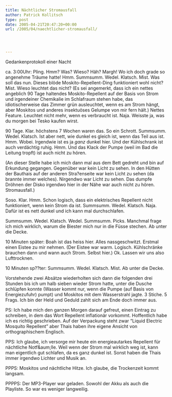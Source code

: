 ```yaml
---
title: Nächtlicher Stromausfall
author: Patrick Kollitsch
type: post
date: 2005-04-21T20:47:20+00:00
url: /2005/04/naechtlicher-stromausfall/




---
```

Gedankenprotokoll einer Nacht

ca. 3:00Uhr: Pling. Hmm? Was? Wieso? Häh? Margh! Wo ich doch grade so angenehme Träume hatte! Hmm. Summsumm. Wedel. Klatsch. Mist. Was soll das nun. Dieses blöde Moskito-Repellent-Ding funktioniert wohl nicht? Mist. Wieso leuchtet das nicht? (Es sei angemerkt, dass ich ein nettes angeblich 90 Tage haltendes Moskito-Repellent auf der Basis von Strom und irgendeiner Chemikalie im Schlafraum stehen habe, das idiotischerweise das Zimmer grün ausleuchtet, wenn es am Strom hängt, aber Moskitos und anderes insektuöses Gelumpe von mir fern hält.) Nettes Feature. Leuchtet nicht mehr, wenn es verbraucht ist. Naja. Weisste ja, was du morgen bei Tesko kaufen wirst.

90 Tage. Klar. höchstens 7 Wochen waren das. So ein Schrott. Summsumm. Wedel. Klatsch. Ist aber nett, wie dunkel es gleich ist, wenn das Teil aus ist. Hmm. Wobei. Irgendwie ist es ja _ganz_ dunkel hier. Und der Kühlschrank ist auch verdächtig ruhig. Hmm. Und das Klack der Pumpe (weil im Bad die Leitung tropft) ist auch nicht zu hören.

(An dieser Stelle habe ich mich dann mal aus dem Bett gedreht und bin auf Erkundung gegangen. Gegenüber war kein Licht zu sehen. In den Hütten der Bauthais auf der anderen Stra?enseite war kein Licht zu sehen (da brannte immer welches). Nirgendwo war Licht zu sehen. Das dumpfe Dröhnen der Disko irgendwo hier in der Nähe war auch nicht zu hören. Stromausfall.)

Soso. Klar. Hmm. Schon logisch, dass ein elektrisches Repellent nicht funktioniert, wenn kein Strom da ist. Summsumm. Wedel. Klatsch. Naja. Dafür ist es nett dunkel und ich kann mal durchschlafen.

Summsumm. Wedel. Klatsch. Wedel. Summsumm. Picks. Manchmal frage ich mich wirklich, warum die Biester mich nur in die Füsse stechen. Ab unter die Decke.

10 Minuten später: Boah ist das heiss hier. Alles nassgeschwitzt. Erstmal einen Eistee zu mir nehmen. (Der Eistee war warm. Logisch. Kühlschränke brauchen dann und wann auch Strom. Selbst hier.) Ok. Lassen wir uns also Lufttrocknen.

10 Minuten sp??ter: Summsumm. Wedel. Klatsch. Mist. Ab unter die Decke.

Vorstehende zwei Absätze wiederholten sich dann die folgenden drei Stunden bis ich um halb sieben wieder Strom hatte, unter die Dusche schlüpfen konnte (Wasser kommt nur, wenn die Pumpe (auf Basis von Energiezufuhr) pumpt) und Moskitos mit dem Wasserstrahl jagte. 3 Stiche. 5 Frags. Ich bin der Held und Geduld zahlt sich am Ende doch immer aus.

PS: Ich habe mich den ganzen Morgen darauf gefreut, einen Eintrag zu schreiben, in dem das Wort Repellent inflationär vorkommt. Hoffentlich habe ich es richtig geschrieben. Auf der Verpackung steht zwar &#8220;Liquid Electric Mosquito Repellent&#8221; aber Thais haben ihre eigene Ansicht von orthographischem Englisch.

PPS: Ich glaube, ich versorge mir heute ein energieautarkes Repellent für nächtliche Notf&aum;lle. Weil wenn der Strom mal wirklich weg ist, kann man eigentlich gut schlafen, da es ganz dunkel ist. Sonst haben die Thais immer irgendwo Lichter und Musik an.

PPPS: Moskitos und nächtliche Hitze. Ich glaube, die Trockenzeit kommt langsam.

PPPPS: Der MP3-Player war geladen. Sowohl der Akku als auch die Playliste. So war es weniger langweilig.